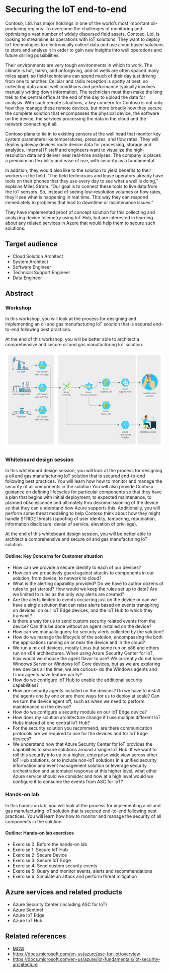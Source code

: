 # Securing the IoT end-to-end
Contoso, Ltd. has major holdings in one of the world’s most important oil-producing regions. To overcome the challenges of monitoring and optimizing a vast number of widely dispersed field assets, Contoso, Ltd. is looking to streamline its operations with IoT solutions. They want to deploy IoT technologies to electronically collect data and use cloud based solutions to store and analyze it in order to gain new insights into well operations and future drilling possibilities. 

Their environments are very tough environments in which to work. The climate is hot, harsh, and unforgiving, and oil wells are often spaced many miles apart, so field technicians can spend much of their day just driving from one to another. Cellular and radio reception is spotty at best, so collecting data about well conditions and performance typically involves manually writing down information. The technician must then make the long trek to the central office at the end of the day to upload the data for analysis. With such remote situations, a key concern for Contoso is not only how they manage these remote devices, but more broadly how they secure the complete solution that encompasses the physical device, the software on the device, the services processing the data in the cloud and the network connecting it all. 

Contoso plans to tie in to existing sensors at the well head that monitor key system parameters like temperatures, pressures, and flow rates. They will deploy gateway devices route device data for processing, storage and analytics. Internal IT staff and engineers want to visualize the high-resolution data and deliver near real-time analyses. The company is places a premium on flexibility and ease of use, with security as a fundamental. 

In addition, they would also like to the solution to yield benefits to their workers in the field. “The field technicians and lease operators already have tools on their phones that they use every day to see what a well is doing,” explains Miles Strom. “Our goal is to connect these tools to live data from the IoT sensors. So, instead of seeing low-resolution volumes or flow rates, they’ll see what is happening in real time. This way they can respond immediately to problems that lead to downtime or maintenance issues.”

They have implemented proof of concept solution for this collecting and analyzing device telemetry using IoT Hub, but are interested in learning about any related services in Azure that would help them to secure such solutions. 

## Target audience
-	Cloud Solution Architect
-   System Architect
-   Software Engineer
-   Technical Support Engineer
-   Data Engineer

## Abstract

### Workshop
In this workshop, you will look at the process for designing and implementing an oil and gas manufacturing IoT solution that is secured end-to-end following best practices. 

At the end of this workshop, you will be better able to architect a comprehensive and secure oil and gas manufacturing IoT solution.

![Envisioned situation](Media/envisioned-situation.png)

### Whiteboard design session
In this whiteboard design session, you will look at the process for designing a oil and gas manufacturing IoT solution that is secured end-to-end following best practices. You will learn how how to monitor and manage the security of all components in the solution You will also provide Contoso guidance on defining lifecycles for particular components so that they have a plan that begins with initial deployment, to expected maintenance, to planned obsolescence and ultimately thru decommissioning of the device so that they can understand how Azure supports this. Additionally, you will perform some threat modeling to help Contoso think about how they might handle STRIDE threats (spoofing of user identity, tampering, repudiation, information disclosure, denial of service, elevation of privilege).  

At the end of this whiteboard design session, you will be better able to architect a comprehensive and secure oil and gas manufacturing IoT solution.

#### Outline: Key Concerns for Customer situation ####
- How can we provide a secure identity to each of our devices?
- How can we proactively guard against attacks to components in our solution, from device, to network to cloud? 
- What is the alerting capability provided? Do we have to author dozens of rules to get started? How would we keep the rules set up to date? Are we limited to rules as the only way alerts are created?
- Are the alerts limited to events occurring just on the device or can we have a single solution that can raise alerts based on events transpiring on devices, on our IoT Edge devices, and the IoT Hub to which they transmit?
- Is there a way for us to send custom security related events from the device? Can this be done without an agent installed on the device?
- How can we manually query for security alerts collected by the solution?
- How do we manage the lifecycle of the solution, encompassing the both the applications running on or near the device and in the cloud?
- We run a mix of devices, mostly Linux but some run on x86 and others run on x64 architectures. When using Azure Security Center for IoT, how would we choose the agent flavor to use? We currently do not have Windows Server or Windows IoT Core devices, but as we are exploring new devices all the time, we are curious- do the Windows agents and Linux agents have feature parity?
- How do we configure IoT Hub to enable the additional security capabilities?
- How are security agents installed on the devices? Do we have to install the agents one by one or are there ways for us to deploy at scale? Can we turn the device agent off, such as when we need to perform maintenance on the device?
- How do we configure a security module on our IoT Edge device?
- How does my solution architecture change if I use multiple different IoT Hubs instead of one central IoT Hub?
- For the security solution you recommend, are there communication protocols are we required to use for the devices and for IoT Edge devices?
- We understand now that Azure Security Center for IoT provides the capabilities to secure solutions around a single IoT Hub. If we want to roll this security info up to a higher, enterprise wide view across other IoT Hub solutions, or to include non-IoT solutions in a unified security information and event management solution or leverage security orchestration and automated response at this higher level, what other Azure service should we consider and how at a high level would we configure it to consume the events from ASC for IoT?



### Hands-on lab 
In this hands-on lab, you will look at the process for implementing a oil and gas manufacturing IoT solution that is secured end-to-end following best practices. You will learn how how to monitor and manage the security of all components in the solution. 

#### Outline: Hands-on lab exercises
- Exercise 0: Before the hands-on lab
- Exercise 1: Secure IoT Hub 
- Exercise 2: Secure Device  
- Exercise 3: Secure IoT Edge
- Exercise 4: Send custom security events
- Exercise 5: Query and monitor events, alerts and recommendations
- Exercise 6: Simulate an attack and perform threat mitigation

## Azure services and related products
-	Azure Security Center (including ASC for IoT)
-	Azure Sentinel
-	Azure IoT Edge
-	Azure IoT Hub

## Related references
- [MCW](https://github.com/Microsoft/MCW)
- https://docs.microsoft.com/en-us/azure/asc-for-iot/overview
- https://docs.microsoft.com/en-us/azure/iot-fundamentals/iot-security-architecture 
